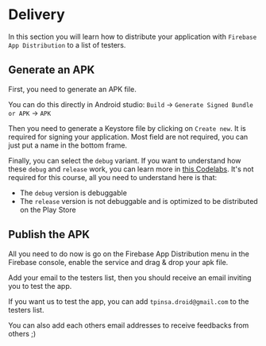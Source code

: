 # Delivery

In this section you will learn how to distribute your application with `Firebase App Distribution` to a list of testers.

## Generate an APK

First, you need to generate an APK file.

You can do this directly in Android studio: `Build` -> `Generate Signed Bundle or APK` -> `APK`

Then you need to generate a Keystore file by clicking on `Create new`. It is required for signing your application. Most field are not required, you can just put a name in the bottom frame.

Finally, you can select the `debug` variant. If you want to understand how these `debug` and `release` work, you can learn more in [this Codelabs](https://developer.android.com/codelabs/build-variants). It's not required for this course, all you need to understand here is that: 

- The `debug` version is debuggable 
- The `release` version is not debuggable and is optimized to be distributed on the Play Store

## Publish the APK

All you need to do now is go on the Firebase App Distribution menu in the Firebase console, enable the service and drag & drop your apk file.

Add your email to the testers list, then you should receive an email inviting you to test the app.

If you want us to test the app, you can add `tpinsa.droid@gmail.com` to the testers list.

You can also add each others email addresses to receive feedbacks from others ;)